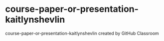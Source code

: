 # course-paper-or-presentation-kaitlynshevlin
course-paper-or-presentation-kaitlynshevlin created by GitHub Classroom
